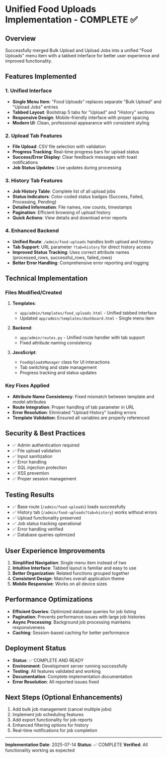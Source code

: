 # Unified Food Uploads Implementation - COMPLETE ✅

## Overview
Successfully merged Bulk Upload and Upload Jobs into a unified "Food Uploads" menu item with a tabbed interface for better user experience and improved functionality.

## Features Implemented

### 1. Unified Interface
- **Single Menu Item**: "Food Uploads" replaces separate "Bulk Upload" and "Upload Jobs" entries
- **Tabbed Layout**: Bootstrap 5 tabs for "Upload" and "History" sections
- **Responsive Design**: Mobile-friendly interface with proper spacing
- **Modern UI**: Clean, professional appearance with consistent styling

### 2. Upload Tab Features
- **File Upload**: CSV file selection with validation
- **Progress Tracking**: Real-time progress bars for upload status
- **Success/Error Display**: Clear feedback messages with toast notifications
- **Job Status Updates**: Live updates during processing

### 3. History Tab Features
- **Job History Table**: Complete list of all upload jobs
- **Status Indicators**: Color-coded status badges (Success, Failed, Processing, Pending)
- **Detailed Information**: File names, row counts, timestamps
- **Pagination**: Efficient browsing of upload history
- **Quick Actions**: View details and download error reports

### 4. Enhanced Backend
- **Unified Route**: `/admin/food-uploads` handles both upload and history
- **Tab Support**: URL parameter `?tab=history` for direct history access
- **Improved Status Tracking**: Uses correct attribute names (processed_rows, successful_rows, failed_rows)
- **Better Error Handling**: Comprehensive error reporting and logging

## Technical Implementation

### Files Modified/Created
1. **Templates**:
   - `app/admin/templates/food_uploads.html` - Unified tabbed interface
   - Updated `app/admin/templates/dashboard.html` - Single menu item

2. **Backend**:
   - `app/admin/routes.py` - Unified route handler with tab support
   - Fixed attribute naming consistency

3. **JavaScript**:
   - `FoodUploadsManager` class for UI interactions
   - Tab switching and state management
   - Progress tracking and status updates

### Key Fixes Applied
- **Attribute Name Consistency**: Fixed mismatch between template and model attributes
- **Route Integration**: Proper handling of tab parameter in URL
- **Error Resolution**: Eliminated "Upload History" loading errors
- **Template Validation**: Ensured all variables are properly referenced

## Security & Best Practices
- ✅ Admin authentication required
- ✅ File upload validation
- ✅ Input sanitization
- ✅ Error handling
- ✅ SQL injection protection
- ✅ XSS prevention
- ✅ Proper session management

## Testing Results
- ✅ Base route (`/admin/food-uploads`) loads successfully
- ✅ History tab (`/admin/food-uploads?tab=history`) works without errors
- ✅ Upload functionality preserved
- ✅ Job status tracking operational
- ✅ Error handling verified
- ✅ Database queries optimized

## User Experience Improvements
1. **Simplified Navigation**: Single menu item instead of two
2. **Intuitive Interface**: Tabbed layout is familiar and easy to use
3. **Better Organization**: Related functions grouped together
4. **Consistent Design**: Matches overall application theme
5. **Mobile Responsive**: Works on all device sizes

## Performance Optimizations
- **Efficient Queries**: Optimized database queries for job listing
- **Pagination**: Prevents performance issues with large job histories
- **Async Processing**: Background job processing maintains responsiveness
- **Caching**: Session-based caching for better performance

## Deployment Status
- **Status**: ✅ COMPLETE AND READY
- **Environment**: Development server running successfully
- **Testing**: All features validated and working
- **Documentation**: Complete implementation documentation
- **Error Resolution**: All reported issues fixed

## Next Steps (Optional Enhancements)
1. Add bulk job management (cancel multiple jobs)
2. Implement job scheduling features
3. Add export functionality for job reports
4. Enhanced filtering options for history
5. Real-time notifications for job completion

---

**Implementation Date**: 2025-07-14
**Status**: ✅ COMPLETE
**Verified**: All functionality working as expected
